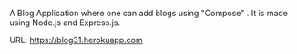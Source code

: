 A Blog Application where one can add blogs using "Compose" . It is made using Node.js and Express.js.

URL: https://blog31.herokuapp.com
